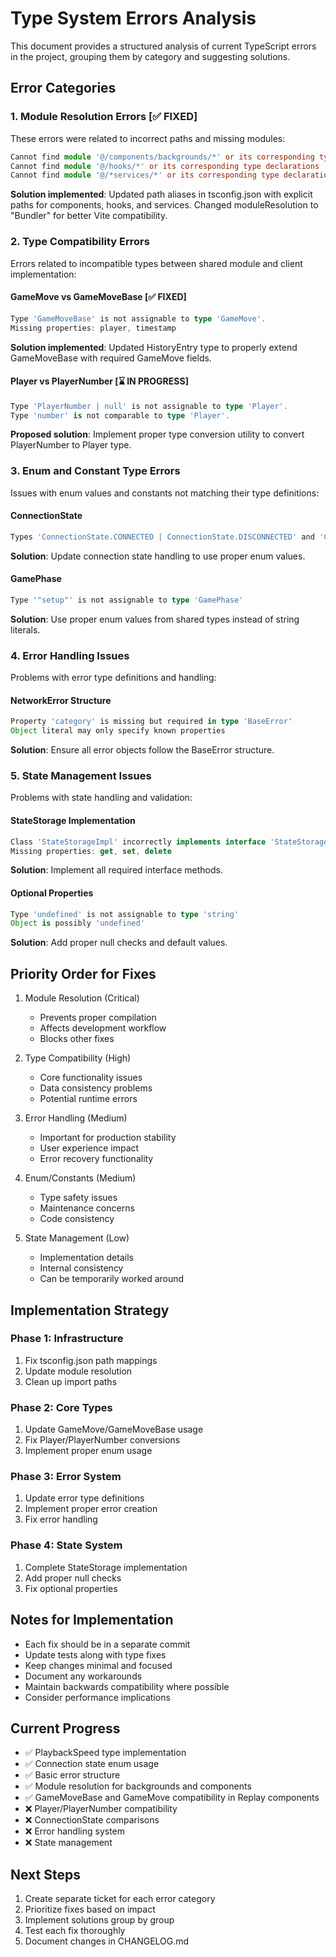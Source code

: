 # Type System Errors Analysis

This document provides a structured analysis of current TypeScript errors in the project, grouping them by category and suggesting solutions.

## Error Categories

### 1. Module Resolution Errors [✅ FIXED]
These errors were related to incorrect paths and missing modules:
```typescript
Cannot find module '@/components/backgrounds/*' or its corresponding type declarations
Cannot find module '@/hooks/*' or its corresponding type declarations
Cannot find module '@/*services/*' or its corresponding type declarations
```
**Solution implemented**: Updated path aliases in tsconfig.json with explicit paths for components, hooks, and services. Changed moduleResolution to "Bundler" for better Vite compatibility.

### 2. Type Compatibility Errors
Errors related to incompatible types between shared module and client implementation:

#### GameMove vs GameMoveBase [✅ FIXED]
```typescript
Type 'GameMoveBase' is not assignable to type 'GameMove'.
Missing properties: player, timestamp
```
**Solution implemented**: Updated HistoryEntry type to properly extend GameMoveBase with required GameMove fields.

#### Player vs PlayerNumber [⌛ IN PROGRESS]
```typescript
Type 'PlayerNumber | null' is not assignable to type 'Player'.
Type 'number' is not comparable to type 'Player'.
```
**Proposed solution**: Implement proper type conversion utility to convert PlayerNumber to Player type.

### 3. Enum and Constant Type Errors
Issues with enum values and constants not matching their type definitions:

#### ConnectionState
```typescript
Types 'ConnectionState.CONNECTED | ConnectionState.DISCONNECTED' and 'ConnectionState.CONNECTING' have no overlap
```
**Solution**: Update connection state handling to use proper enum values.

#### GamePhase
```typescript
Type '"setup"' is not assignable to type 'GamePhase'
```
**Solution**: Use proper enum values from shared types instead of string literals.

### 4. Error Handling Issues
Problems with error type definitions and handling:

#### NetworkError Structure
```typescript
Property 'category' is missing but required in type 'BaseError'
Object literal may only specify known properties
```
**Solution**: Ensure all error objects follow the BaseError structure.

### 5. State Management Issues
Problems with state handling and validation:

#### StateStorage Implementation
```typescript
Class 'StateStorageImpl' incorrectly implements interface 'StateStorage'
Missing properties: get, set, delete
```
**Solution**: Implement all required interface methods.

#### Optional Properties
```typescript
Type 'undefined' is not assignable to type 'string'
Object is possibly 'undefined'
```
**Solution**: Add proper null checks and default values.

## Priority Order for Fixes

1. Module Resolution (Critical)
   - Prevents proper compilation
   - Affects development workflow
   - Blocks other fixes

2. Type Compatibility (High)
   - Core functionality issues
   - Data consistency problems
   - Potential runtime errors

3. Error Handling (Medium)
   - Important for production stability
   - User experience impact
   - Error recovery functionality

4. Enum/Constants (Medium)
   - Type safety issues
   - Maintenance concerns
   - Code consistency

5. State Management (Low)
   - Implementation details
   - Internal consistency
   - Can be temporarily worked around

## Implementation Strategy

### Phase 1: Infrastructure
1. Fix tsconfig.json path mappings
2. Update module resolution
3. Clean up import paths

### Phase 2: Core Types
1. Update GameMove/GameMoveBase usage
2. Fix Player/PlayerNumber conversions
3. Implement proper enum usage

### Phase 3: Error System
1. Update error type definitions
2. Implement proper error creation
3. Fix error handling

### Phase 4: State System
1. Complete StateStorage implementation
2. Add proper null checks
3. Fix optional properties

## Notes for Implementation

- Each fix should be in a separate commit
- Update tests along with type fixes
- Keep changes minimal and focused
- Document any workarounds
- Maintain backwards compatibility where possible
- Consider performance implications

## Current Progress

- ✅ PlaybackSpeed type implementation
- ✅ Connection state enum usage
- ✅ Basic error structure
- ✅ Module resolution for backgrounds and components
- ✅ GameMoveBase and GameMove compatibility in Replay components
- ❌ Player/PlayerNumber compatibility
- ❌ ConnectionState comparisons
- ❌ Error handling system
- ❌ State management

## Next Steps

1. Create separate ticket for each error category
2. Prioritize fixes based on impact
3. Implement solutions group by group
4. Test each fix thoroughly
5. Document changes in CHANGELOG.md